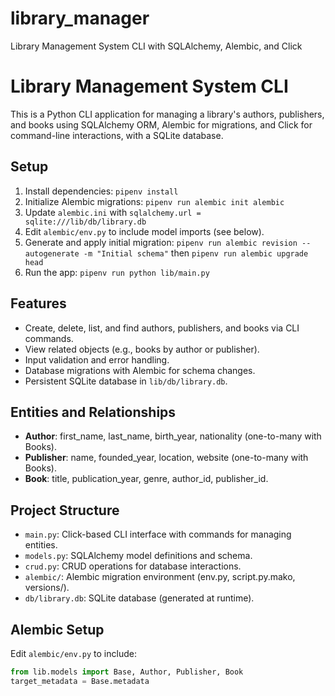 # library_manager
Library Management System CLI with SQLAlchemy, Alembic, and Click
# Library Management System CLI

This is a Python CLI application for managing a library's authors, publishers, and books using SQLAlchemy ORM, Alembic for migrations, and Click for command-line interactions, with a SQLite database.

## Setup
1. Install dependencies: `pipenv install`
2. Initialize Alembic migrations: `pipenv run alembic init alembic`
3. Update `alembic.ini` with `sqlalchemy.url = sqlite:///lib/db/library.db`
4. Edit `alembic/env.py` to include model imports (see below).
5. Generate and apply initial migration: `pipenv run alembic revision --autogenerate -m "Initial schema"` then `pipenv run alembic upgrade head`
6. Run the app: `pipenv run python lib/main.py`

## Features
- Create, delete, list, and find authors, publishers, and books via CLI commands.
- View related objects (e.g., books by author or publisher).
- Input validation and error handling.
- Database migrations with Alembic for schema changes.
- Persistent SQLite database in `lib/db/library.db`.

## Entities and Relationships
- **Author**: first_name, last_name, birth_year, nationality (one-to-many with Books).
- **Publisher**: name, founded_year, location, website (one-to-many with Books).
- **Book**: title, publication_year, genre, author_id, publisher_id.

## Project Structure
- `main.py`: Click-based CLI interface with commands for managing entities.
- `models.py`: SQLAlchemy model definitions and schema.
- `crud.py`: CRUD operations for database interactions.
- `alembic/`: Alembic migration environment (env.py, script.py.mako, versions/).
- `db/library.db`: SQLite database (generated at runtime).

## Alembic Setup
Edit `alembic/env.py` to include:
```python
from lib.models import Base, Author, Publisher, Book
target_metadata = Base.metadata